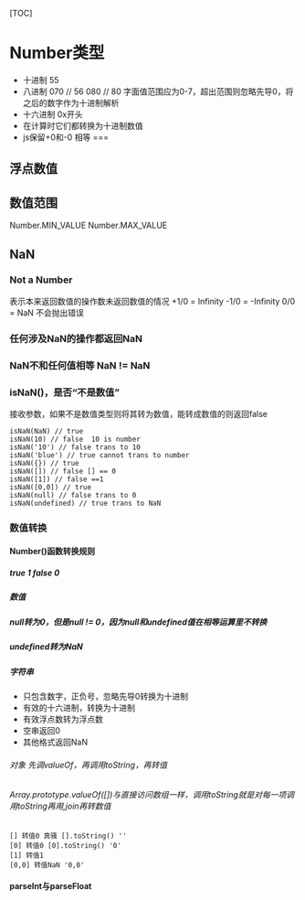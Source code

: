 [TOC]
# Number类型

- 十进制 55
- 八进制 
  070 // 56
  080 // 80 字面值范围应为0-7，超出范围则忽略先导0，将之后的数字作为十进制解析
- 十六进制
  0x开头
- 在计算时它们都转换为十进制数值
- js保留+0和-0 相等 ===
## 浮点数值
## 数值范围
Number.MIN_VALUE
Number.MAX_VALUE

## NaN
### Not a Number
表示本来返回数值的操作数未返回数值的情况
+1/0 = Infinity
-1/0 = -Infinity
0/0 = NaN
不会抛出错误

### 任何涉及NaN的操作都返回NaN
### NaN不和任何值相等 NaN != NaN
### isNaN()，是否“不是数值”
接收参数，如果不是数值类型则将其转为数值，能转成数值的则返回false
```
isNaN(NaN) // true
isNaN(10) // false  10 is number
isNaN('10') // false trans to 10
isNaN('blue') // true cannot trans to number
isNaN({}) // true 
isNaN([]) // false [] == 0
isNaN([1]) // false ==1
isNaN([0,0]) // true 
isNaN(null) // false trans to 0
isNaN(undefined) // true trans to NaN
```

### 数值转换
#### Number()函数转换规则
##### true 1 false 0
##### 数值
##### null转为0，但是null != 0，因为null和undefined值在相等运算里不转换
##### undefined转为NaN 
##### 字符串
- 只包含数字，正负号，忽略先导0转换为十进制
- 有效的十六进制，转换为十进制
- 有效浮点数转为浮点数
- 空串返回0
- 其他格式返回NaN

###### 对象 先调valueOf，再调用toString，再转值
###### Array.prototype.valueOf([])与直接访问数组一样，调用toString就是对每一项调用toString再用,join再转数值
```
[] 转值0 真骚 [].toString() ''
[0] 转值0 [0].toString() '0'
[1] 转值1
[0,0] 转值NaN '0,0'
```

#### parseInt与parseFloat